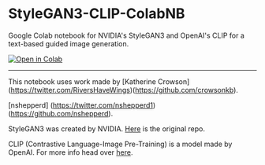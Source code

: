 # StyleGAN3-CLIP-ColabNB
Google Colab notebook for NVIDIA's StyleGAN3 and OpenAI's CLIP for a text-based guided image generation.

<a href="https://colab.research.google.com/github/justinjohn0306/StyleGAN3-CLIP-ColabNB/blob/main/StyleGAN3%2BCLIP.ipynb">
<img src="https://colab.research.google.com/assets/colab-badge.svg"
     alt="Open in Colab"
/>
</a>

---

This notebook uses work made by [Katherine Crowson] (https://twitter.com/RiversHaveWings)(https://github.com/crowsonkb).


[nshepperd] (https://twitter.com/nshepperd1)(https://github.com/nshepperd).

StyleGAN3 was created by NVIDIA. [Here](https://github.com/NVlabs/stylegan3) is the original repo.

CLIP (Contrastive Language-Image Pre-Training) is a model made by OpenAI. For more info head over [here](https://github.com/openai/CLIP).
